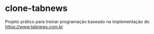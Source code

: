 # clone-tabnews
Projeto prático para treinar programação baseado na implementação do https://www.tabnews.com.br
